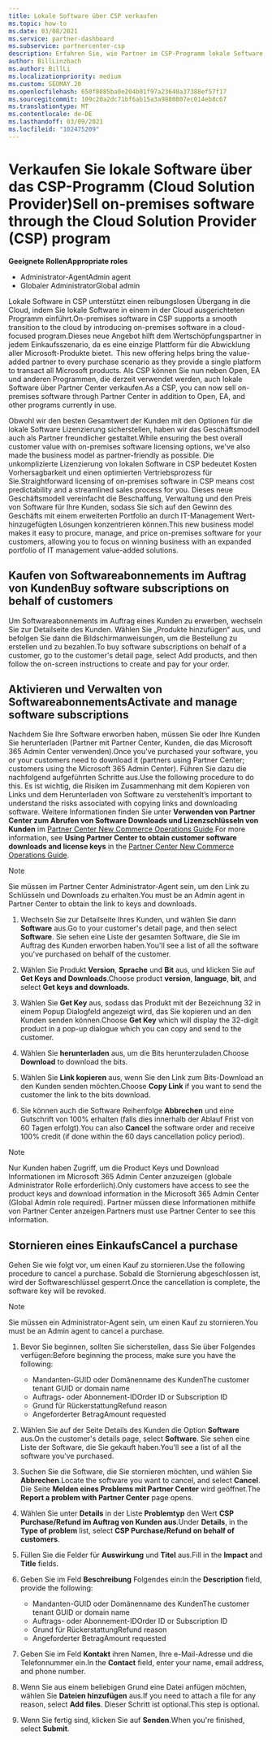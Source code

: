 ```yaml
---
title: Lokale Software über CSP verkaufen
ms.topic: how-to
ms.date: 03/08/2021
ms.service: partner-dashboard
ms.subservice: partnercenter-csp
description: Erfahren Sie, wie Partner im CSP-Programm lokale Software Abonnements im Auftrag von Kunden im Partner Center kaufen, verwalten, verkaufen und abbrechen können.
author: BillLinzbach
ms.author: BillLi
ms.localizationpriority: medium
ms.custom: SEOMAY.20
ms.openlocfilehash: 650f8085ba0e204b01f97a23640a37388ef57f17
ms.sourcegitcommit: 109c20a2dc71bf6ab15a3a9880807ec014eb8c67
ms.translationtype: MT
ms.contentlocale: de-DE
ms.lasthandoff: 03/09/2021
ms.locfileid: "102475209"
---
```

# <a name="sell-on-premises-software-through-the-cloud-solution-provider-csp-program"></a><span data-ttu-id="bfcb2-103">Verkaufen Sie lokale Software über das CSP-Programm (Cloud Solution Provider)</span><span class="sxs-lookup"><span data-stu-id="bfcb2-103">Sell on-premises software through the Cloud Solution Provider (CSP) program</span></span>

<span data-ttu-id="bfcb2-104">**Geeignete Rollen**</span><span class="sxs-lookup"><span data-stu-id="bfcb2-104">**Appropriate roles**</span></span>

- <span data-ttu-id="bfcb2-105">Administrator-Agent</span><span class="sxs-lookup"><span data-stu-id="bfcb2-105">Admin agent</span></span>
- <span data-ttu-id="bfcb2-106">Globaler Administrator</span><span class="sxs-lookup"><span data-stu-id="bfcb2-106">Global admin</span></span>

<span data-ttu-id="bfcb2-107">Lokale Software in CSP unterstützt einen reibungslosen Übergang in die Cloud, indem Sie lokale Software in einem in der Cloud ausgerichteten Programm einführt.</span><span class="sxs-lookup"><span data-stu-id="bfcb2-107">On-premises software in CSP supports a smooth transition to the cloud by introducing on-premises software in a cloud-focused program.</span></span><span data-ttu-id="bfcb2-108">Dieses neue Angebot hilft dem Wertschöpfungspartner in jedem Einkaufsszenario, da es eine einzige Plattform für die Abwicklung aller Microsoft-Produkte bietet.</span><span class="sxs-lookup"><span data-stu-id="bfcb2-108">  This new offering helps bring the value-added partner to every purchase scenario as they provide a single platform to transact all Microsoft products.</span></span> <span data-ttu-id="bfcb2-109">Als CSP können Sie nun neben Open, EA und anderen Programmen, die derzeit verwendet werden, auch lokale Software über Partner Center verkaufen.</span><span class="sxs-lookup"><span data-stu-id="bfcb2-109">As a CSP, you can now sell on-premises software through Partner Center in addition to Open, EA, and other programs currently in use.</span></span>  
 
<span data-ttu-id="bfcb2-110">Obwohl wir den besten Gesamtwert der Kunden mit den Optionen für die lokale Software Lizenzierung sicherstellen, haben wir das Geschäftsmodell auch als Partner freundlicher gestaltet.</span><span class="sxs-lookup"><span data-stu-id="bfcb2-110">While ensuring the best overall customer value with on-premises software licensing options, we've also made the business model as partner-friendly as possible.</span></span> <span data-ttu-id="bfcb2-111">Die unkomplizierte Lizenzierung von lokalen Software in CSP bedeutet Kosten Vorhersagbarkeit und einen optimierten Vertriebsprozess für Sie.</span><span class="sxs-lookup"><span data-stu-id="bfcb2-111">Straightforward licensing of on-premises software in CSP means cost predictability and a streamlined sales process for you.</span></span> <span data-ttu-id="bfcb2-112">Dieses neue Geschäftsmodell vereinfacht die Beschaffung, Verwaltung und den Preis von Software für Ihre Kunden, sodass Sie sich auf den Gewinn des Geschäfts mit einem erweiterten Portfolio an durch IT-Management Wert-hinzugefügten Lösungen konzentrieren können.</span><span class="sxs-lookup"><span data-stu-id="bfcb2-112">This new business model makes it easy to procure, manage, and price on-premises software for your customers, allowing you to focus on winning business with an expanded portfolio of IT management value-added solutions.</span></span>

## <a name="buy-software-subscriptions-on-behalf-of-customers"></a><span data-ttu-id="bfcb2-113">Kaufen von Softwareabonnements im Auftrag von Kunden</span><span class="sxs-lookup"><span data-stu-id="bfcb2-113">Buy software subscriptions on behalf of customers</span></span>

<span data-ttu-id="bfcb2-114">Um Softwareabonnements im Auftrag eines Kunden zu erwerben, wechseln Sie zur Detailseite des Kunden. Wählen Sie „Produkte hinzufügen“ aus, und befolgen Sie dann die Bildschirmanweisungen, um die Bestellung zu erstellen und zu bezahlen.</span><span class="sxs-lookup"><span data-stu-id="bfcb2-114">To buy software subscriptions on behalf of a customer, go to the customer's detail page, select Add products, and then follow the on-screen instructions to create and pay for your order.</span></span>

## <a name="activate-and-manage-software-subscriptions"></a><span data-ttu-id="bfcb2-115">Aktivieren und Verwalten von Softwareabonnements</span><span class="sxs-lookup"><span data-stu-id="bfcb2-115">Activate and manage software subscriptions</span></span>

<span data-ttu-id="bfcb2-116">Nachdem Sie Ihre Software erworben haben, müssen Sie oder Ihre Kunden Sie herunterladen (Partner mit Partner Center, Kunden, die das Microsoft 365 Admin Center verwenden).</span><span class="sxs-lookup"><span data-stu-id="bfcb2-116">Once you've purchased your software, you or your customers need to download it (partners using Partner Center; customers using the Microsoft 365 Admin Center).</span></span> <span data-ttu-id="bfcb2-117">Führen Sie dazu die nachfolgend aufgeführten Schritte aus.</span><span class="sxs-lookup"><span data-stu-id="bfcb2-117">Use the following procedure to do this.</span></span> <span data-ttu-id="bfcb2-118">Es ist wichtig, die Risiken im Zusammenhang mit dem Kopieren von Links und dem Herunterladen von Software zu verstehen</span><span class="sxs-lookup"><span data-stu-id="bfcb2-118">It’s important to understand the risks associated with copying links and downloading software.</span></span> <span data-ttu-id="bfcb2-119">Weitere Informationen finden Sie unter **Verwenden von Partner Center zum Abrufen von Software Downloads und Lizenzschlüsseln von Kunden** im [Partner Center New Commerce Operations Guide](https://partner.microsoft.com/resources/detail/partner-center-new-commerce-operations-guide-pdf).</span><span class="sxs-lookup"><span data-stu-id="bfcb2-119">For more information, see **Using Partner Center to obtain customer software downloads and license keys** in the [Partner Center New Commerce Operations Guide](https://partner.microsoft.com/resources/detail/partner-center-new-commerce-operations-guide-pdf).</span></span>

>[!NOTE]
><span data-ttu-id="bfcb2-120">Sie müssen im Partner Center Administrator-Agent sein, um den Link zu Schlüsseln und Downloads zu erhalten.</span><span class="sxs-lookup"><span data-stu-id="bfcb2-120">You must be an Admin agent in Partner Center to obtain the link to keys and downloads.</span></span>

1. <span data-ttu-id="bfcb2-121">Wechseln Sie zur Detailseite Ihres Kunden, und wählen Sie dann **Software** aus.</span><span class="sxs-lookup"><span data-stu-id="bfcb2-121">Go to your customer's detail page, and then select **Software**.</span></span> <span data-ttu-id="bfcb2-122">Sie sehen eine Liste der gesamten Software, die Sie im Auftrag des Kunden erworben haben.</span><span class="sxs-lookup"><span data-stu-id="bfcb2-122">You'll see a list of all the software you've purchased on behalf of the customer.</span></span>

2. <span data-ttu-id="bfcb2-123">Wählen Sie Produkt **Version**, **Sprache** und **Bit** aus, und klicken Sie auf **Get Keys and Downloads**.</span><span class="sxs-lookup"><span data-stu-id="bfcb2-123">Choose product **version**, **language**, **bit**, and select **Get keys and downloads**.</span></span> 

3. <span data-ttu-id="bfcb2-124">Wählen Sie **Get Key** aus, sodass das Produkt mit der Bezeichnung 32 in einem Popup Dialogfeld angezeigt wird, das Sie kopieren und an den Kunden senden können.</span><span class="sxs-lookup"><span data-stu-id="bfcb2-124">Choose **Get Key** which will display the 32-digit product in a pop-up dialogue which you can copy and send to the customer.</span></span> 

4. <span data-ttu-id="bfcb2-125">Wählen Sie **herunterladen** aus, um die Bits herunterzuladen.</span><span class="sxs-lookup"><span data-stu-id="bfcb2-125">Choose **Download** to download the bits.</span></span> 

5. <span data-ttu-id="bfcb2-126">Wählen Sie **Link kopieren** aus, wenn Sie den Link zum Bits-Download an den Kunden senden möchten.</span><span class="sxs-lookup"><span data-stu-id="bfcb2-126">Choose **Copy Link** if you want to send the customer the link to the bits download.</span></span> 

6. <span data-ttu-id="bfcb2-127">Sie können auch die Software Reihenfolge **Abbrechen** und eine Gutschrift von 100% erhalten (falls dies innerhalb der Ablauf Frist von 60 Tagen erfolgt).</span><span class="sxs-lookup"><span data-stu-id="bfcb2-127">You can also **Cancel** the software order and receive 100% credit (if done within the 60 days cancellation policy period).</span></span>

>[!NOTE]
><span data-ttu-id="bfcb2-128">Nur Kunden haben Zugriff, um die Product Keys und Download Informationen im Microsoft 365 Admin Center anzuzeigen (globale Administrator Rolle erforderlich).</span><span class="sxs-lookup"><span data-stu-id="bfcb2-128">Only customers have access to see the product keys and download information in the Microsoft 365 Admin Center (Global Admin role required).</span></span> <span data-ttu-id="bfcb2-129">Partner müssen diese Informationen mithilfe von Partner Center anzeigen.</span><span class="sxs-lookup"><span data-stu-id="bfcb2-129">Partners must use Partner Center to see this information.</span></span>

## <a name="cancel-a-purchase"></a><span data-ttu-id="bfcb2-130">Stornieren eines Einkaufs</span><span class="sxs-lookup"><span data-stu-id="bfcb2-130">Cancel a purchase</span></span>

<span data-ttu-id="bfcb2-131">Gehen Sie wie folgt vor, um einen Kauf zu stornieren.</span><span class="sxs-lookup"><span data-stu-id="bfcb2-131">Use the following procedure to cancel a purchase.</span></span> <span data-ttu-id="bfcb2-132">Sobald die Stornierung abgeschlossen ist, wird der Softwareschlüssel gesperrt.</span><span class="sxs-lookup"><span data-stu-id="bfcb2-132">Once the cancellation is complete, the software key will be revoked.</span></span>

>[!NOTE]
><span data-ttu-id="bfcb2-133">Sie müssen ein Administrator-Agent sein, um einen Kauf zu stornieren.</span><span class="sxs-lookup"><span data-stu-id="bfcb2-133">You must be an Admin agent to cancel a purchase.</span></span> 

1.  <span data-ttu-id="bfcb2-134">Bevor Sie beginnen, sollten Sie sicherstellen, dass Sie über Folgendes verfügen:</span><span class="sxs-lookup"><span data-stu-id="bfcb2-134">Before beginning the process, make sure you have the following:</span></span> 
    - <span data-ttu-id="bfcb2-135">Mandanten-GUID oder Domänenname des Kunden</span><span class="sxs-lookup"><span data-stu-id="bfcb2-135">The customer tenant GUID or domain name</span></span>
    - <span data-ttu-id="bfcb2-136">Auftrags- oder Abonnement-ID</span><span class="sxs-lookup"><span data-stu-id="bfcb2-136">Order ID or Subscription ID</span></span>
    - <span data-ttu-id="bfcb2-137">Grund für Rückerstattung</span><span class="sxs-lookup"><span data-stu-id="bfcb2-137">Refund reason</span></span>
    - <span data-ttu-id="bfcb2-138">Angeforderter Betrag</span><span class="sxs-lookup"><span data-stu-id="bfcb2-138">Amount requested</span></span>

2.  <span data-ttu-id="bfcb2-139">Wählen Sie auf der Seite Details des Kunden die Option **Software** aus.</span><span class="sxs-lookup"><span data-stu-id="bfcb2-139">On the customer's details page, select **Software**.</span></span> <span data-ttu-id="bfcb2-140">Sie sehen eine Liste der Software, die Sie gekauft haben.</span><span class="sxs-lookup"><span data-stu-id="bfcb2-140">You'll see a list of all the software you've purchased.</span></span> 

3.  <span data-ttu-id="bfcb2-141">Suchen Sie die Software, die Sie stornieren möchten, und wählen Sie **Abbrechen**.</span><span class="sxs-lookup"><span data-stu-id="bfcb2-141">Locate the software you want to cancel, and select **Cancel**.</span></span> <span data-ttu-id="bfcb2-142">Die Seite **Melden eines Problems mit Partner Center** wird geöffnet.</span><span class="sxs-lookup"><span data-stu-id="bfcb2-142">The **Report a problem with Partner Center** page opens.</span></span> 

4.  <span data-ttu-id="bfcb2-143">Wählen Sie unter **Details** in der Liste **Problemtyp** den Wert **CSP Purchase/Refund im Auftrag von Kunden aus**.</span><span class="sxs-lookup"><span data-stu-id="bfcb2-143">Under **Details**, in the **Type of problem** list, select **CSP Purchase/Refund on behalf of customers**.</span></span>

5.  <span data-ttu-id="bfcb2-144">Füllen Sie die Felder für **Auswirkung** und **Titel** aus.</span><span class="sxs-lookup"><span data-stu-id="bfcb2-144">Fill in the **Impact** and **Title** fields.</span></span> 

6.  <span data-ttu-id="bfcb2-145">Geben Sie im Feld **Beschreibung** Folgendes ein:</span><span class="sxs-lookup"><span data-stu-id="bfcb2-145">In the **Description** field, provide the following:</span></span> 
    -   <span data-ttu-id="bfcb2-146">Mandanten-GUID oder Domänenname des Kunden</span><span class="sxs-lookup"><span data-stu-id="bfcb2-146">The customer tenant GUID or domain name</span></span>
    -   <span data-ttu-id="bfcb2-147">Auftrags- oder Abonnement-ID</span><span class="sxs-lookup"><span data-stu-id="bfcb2-147">Order ID or Subscription ID</span></span>
    -   <span data-ttu-id="bfcb2-148">Grund für Rückerstattung</span><span class="sxs-lookup"><span data-stu-id="bfcb2-148">Refund reason</span></span>
    -   <span data-ttu-id="bfcb2-149">Angeforderter Betrag</span><span class="sxs-lookup"><span data-stu-id="bfcb2-149">Amount requested</span></span>

7.  <span data-ttu-id="bfcb2-150">Geben Sie im Feld **Kontakt** ihren Namen, Ihre e-Mail-Adresse und die Telefonnummer ein.</span><span class="sxs-lookup"><span data-stu-id="bfcb2-150">In the **Contact** field, enter your name, email address, and phone number.</span></span> 

8.  <span data-ttu-id="bfcb2-151">Wenn Sie aus einem beliebigen Grund eine Datei anfügen möchten, wählen Sie **Dateien hinzufügen** aus.</span><span class="sxs-lookup"><span data-stu-id="bfcb2-151">If you need to attach a file for any reason, select **Add files**.</span></span> <span data-ttu-id="bfcb2-152">Dieser Schritt ist optional.</span><span class="sxs-lookup"><span data-stu-id="bfcb2-152">This step is optional.</span></span> 

9.  <span data-ttu-id="bfcb2-153">Wenn Sie fertig sind, klicken Sie auf **Senden**.</span><span class="sxs-lookup"><span data-stu-id="bfcb2-153">When you're finished, select **Submit**.</span></span>